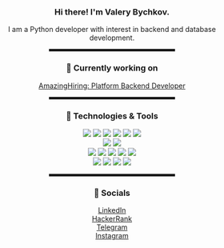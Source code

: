 <div align="center">
  <h3>Hi there! I'm Valery Bychkov.</h3>
  <p>I am a Python developer with interest in backend and database development.</p>
  <hr width="50%" style="height:5px;">
  <h3> 💼 Currently working on</h3>
  <p>
  <a href="https://amazinghiring.com/">AmazingHiring: Platform Backend Developer</a><br>
  </p>
  <hr width="50%" style="height:5px;">
  <h3> 🧰 Technologies & Tools</h3>
  <img src="https://img.shields.io/badge/-Python-informational?style=flat&logo=Python&logoColor=white&color=008080"</img>
  <img src="https://img.shields.io/badge/-Django-informational?style=flat&logo=Django&logoColor=white&color=008080"</img>
  <img src="https://img.shields.io/badge/-AIOHTTP-informational?style=flat&logo=AIOHTTP&logoColor=white&color=008080"</img>
  <img src="https://img.shields.io/badge/-FastAPI-informational?style=flat&logo=FastAPI&logoColor=white&color=008080"</img>
  <img src="https://img.shields.io/badge/-Pandas-informational?style=flat&logo=Pandas&logoColor=white&color=008080"</img>
  <img src="https://img.shields.io/badge/-Celery-informational?style=flat&logo=Celery&logoColor=white&color=008080"</img>
  <br>
  <img src="https://img.shields.io/badge/-PostgreSQL-informational?style=flat&logo=PostgreSQL&logoColor=white&color=008080"</img>
  <img src="https://img.shields.io/badge/-SQL_Alchemy-informational?style=flat&logo=SQLAlchemy&logoColor=white&color=008080"</img>
  <br>
  <img src="https://img.shields.io/badge/-Linux-informational?style=flat&logo=Linux&logoColor=white&color=008080"</img>
  <img src="https://img.shields.io/badge/-Bash-informational?style=flat&logo=Bash&logoColor=white&color=008080"</img>
  <img src="https://img.shields.io/badge/-cURL-informational?style=flat&logo=cURL&logoColor=white&color=008080"</img>
  <img src="https://img.shields.io/badge/-Git-informational?style=flat&logo=git&logoColor=white&color=008080"</img>
  <img src="https://img.shields.io/badge/-Nginx-informational?style=flat&logo=nginx&logoColor=white&color=008080"</img>
  <br>
  <img src="https://img.shields.io/badge/-Jenkins-informational?style=flat&logo=Jenkins&logoColor=white&color=008080"</img>
  <img src="https://img.shields.io/badge/-Sentry-informational?style=flat&logo=Sentry&logoColor=white&color=008080"</img>
  <img src="https://img.shields.io/badge/-Jira-informational?style=flat&logo=Jira&logoColor=white&color=008080"</img>
  <img src="https://img.shields.io/badge/-VS_Code-informational?style=flat&logo=VSCode&logoColor=white&color=008080"</img>
  <hr width="50%" style="height:5px;">
  <h3> 📮 Socials</h3>
  <a href="https://www.linkedin.com/in/valery-bychkov-61b919124/">LinkedIn</a> <br>
  <a href="https://www.hackerrank.com/mrNoBoDy1042">HackerRank</a> <br>
  <a href="https://t.me/mrNoBoDy1042">Telegram</a> <br>
  <a href="https://www.instagram.com/mr_nobody1042/">Instagram</a> <br>
</div>
